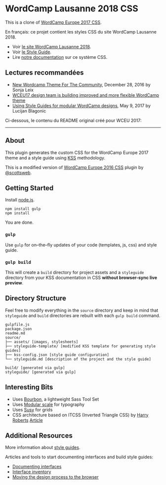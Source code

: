 # WordCamp Lausanne 2018 CSS

This is a clone of [WordCamp Europe 2017 CSS](https://github.com/lucijanblagonic/wceu-2017). 

En français: ce projet contient les styles CSS du site WordCamp Lausanne 2018.

* Voir [le site WordCamp Lausanne 2018](https://2018.lausanne.wordcamp.org/).
* Voir [le Style Guide](https://wp-romandie.github.io/wp-lausanne-2018-css/styleguide/).
* Lire [notre documentation](docs/docs.md) sur ce système CSS.

## Lectures recommandées

- [New Wordcamp Theme For The Community](https://2017.europe.wordcamp.org/2016/12/28/new-wordcamp-theme-for-the-community/), December 28, 2016 by Sonja Leix
- [WCEU17 design team is building improved and more flexible WordCamp theme](https://make.wordpress.org/community/2016/12/28/wceu17-design-team-is-building-improved-and-more-flexible-wordcamp-theme/)
- [Using Style Guides for modular WordCamp designs](https://2017.europe.wordcamp.org/2017/05/09/using-style-guides-for-modular-wordcamp-designs/), May 9, 2017	 by Lucijan Blagonic

Ci-dessous, le contenu du README original créé pour WCEU 2017:

***

## About

This plugin generates the custom CSS for the WordCamp Europe 2017 theme and a style guide using [KSS](http://warpspire.com/kss/) methodology.

This is a modified version of [WordCamp Europe 2016 CSS](https://github.com/scottsweb/wceu-2016-css) plugin by [@scottsweb](http://twitter.com/scottsweb).

## Getting Started

Install [node.js](http://nodejs.org).

	npm install gulp
	npm install

You are done.

### `gulp`

Use `gulp` for on–the–fly updates of your code (templates, js, css) and style guide.

### `gulp build`

This will create a `build` directory for project assets and a `styleguide` directory from your KSS documentation in CSS **without browser-sync live preview**.

## Directory Structure

Feel free to modify everything in the `source` directory and keep in mind that `styleguide` and `build` directories are rebuilt with each `gulp build` command.

	gulpfile.js
	package.json
	readme.md
	source/
	├── assets/ [images, stylesheets]
	├── styleguide-template/ [modified KSS template for generating style guides]
	├── kss-config.json [style guide configuration]
	└── styleguide.md [description of the project and the style guide]

	build/ [generated via gulp]
	styleguide/ [generated via gulp]

## Interesting Bits

* Uses [Bourbon](bourbon.io), a lightweight Sass Tool Set
* Uses [Modular scale](https://github.com/modularscale/modularscale-sass) for typography
* Uses [Susy](susy.oddbird.net) for grids
* CSS architecture based on ITCSS (Inverted Triangle CSS) by [Harry Roberts](http://csswizardry.com) [Article](http://www.creativebloq.com/web-design/manage-large-css-projects-itcss-101517528)

## Additional Resources

More information about [style guides](http://www.styleguides.io/).

Articles and tools to start documenting interfaces and build style guides:

* [Documenting interfaces](http://polarnorth.org/blog/documenting-interfaces/)
* [Interface inventory](https://github.com/lucijanblagonic/interface-inventory/)
* [Moving the design process to the browser](http://polarnorth.org/blog/moving-the-design-process-to-the-browser/)